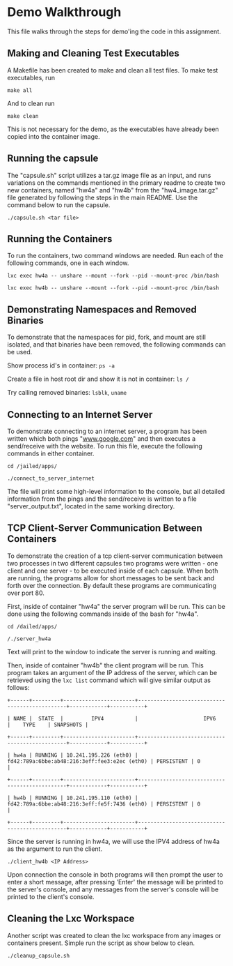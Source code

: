 # Demo Walkthrough
This file walks through the steps for demo'ing the code in this assignment.

## Making and Cleaning Test Executables
A Makefile has been created to make and clean all test files. To make test executables, run

```make all```

And to clean run

```make clean```

This is not necessary for the demo, as the executables have already been copied into the container image.

## Running the capsule
The "capsule.sh" script utilizes a tar.gz image file as an input, and runs variations on the commands mentioned in the primary readme to create two new containers, named "hw4a" and "hw4b" from the "hw4_image.tar.gz" file generated by following the steps in the main README. Use the command below to run the capsule.

```./capsule.sh <tar file>```

## Running the Containers
To run the containers, two command windows are needed. Run each of the following commands, one in each window.

```lxc exec hw4a -- unshare --mount --fork --pid --mount-proc /bin/bash```

```lxc exec hw4b -- unshare --mount --fork --pid --mount-proc /bin/bash```

## Demonstrating Namespaces and Removed Binaries
To demonstrate that the namespaces for pid, fork, and mount are still isolated, and that binaries have been removed, the following commands can be used.

Show process id's in container: ```ps -a```

Create a file in host root dir and show it is not in container: ```ls /```

Try calling removed binaries: ```lsblk```, ```uname```

## Connecting to an Internet Server
To demonstrate connecting to an internet server, a program has been written which both pings "www.google.com" and then executes a send/receive with the website. To run this file, execute the following commands in either container.

```cd /jailed/apps/```

```./connect_to_server_internet```

The file will print some high-level information to the console, but all detailed information from the pings and the send/receive is written to a file "server_output.txt", located in the same working directory.

## TCP Client-Server Communication Between Containers
To demonstrate the creation of a tcp client-server communication between two processes in two different capsules two programs were written - one client and one server - to be executed inside of each capsule. When both are running, the programs allow for short messages to be sent back and forth over the connection. By default these programs are communicating over port 80.

First, inside of container "hw4a" the server program will be run. This can be done using the following commands inside of the bash for "hw4a".

```cd /dailed/apps/```

```/./server_hw4a```

Text will print to the window to indicate the server is running and waiting.

Then, inside of container "hw4b" the client program will be run. This program takes an argument of the IP address of the server, which can be retrieved using the ```lxc list``` command which will give similar output as follows:

```+------+---------+-----------------------+-----------------------------------------------+------------+-----------+```

```| NAME |  STATE  |         IPV4          |                     IPV6                      |    TYPE    | SNAPSHOTS |```

```+------+---------+-----------------------+-----------------------------------------------+------------+-----------+```

```| hw4a | RUNNING | 10.241.195.226 (eth0) | fd42:789a:6bbe:ab48:216:3eff:fee3:e2ec (eth0) | PERSISTENT | 0         |```

```+------+---------+-----------------------+-----------------------------------------------+------------+-----------+```

```| hw4b | RUNNING | 10.241.195.110 (eth0) | fd42:789a:6bbe:ab48:216:3eff:fe5f:7436 (eth0) | PERSISTENT | 0         |```

```+------+---------+-----------------------+-----------------------------------------------+------------+-----------+```

Since the server is running in hw4a, we will use the IPV4 address of hw4a as the argument to run the client.

```./client_hw4b <IP Address>```

Upon connection the console in both programs will then prompt the user to enter a short message, after pressing 'Enter' the message will be printed to the server's console, and any messages from the server's console will be printed to the client's console.

## Cleaning the Lxc Workspace
Another script was created to clean the lxc workspace from any images or containers present. Simple run the script as show below to clean.

```./cleanup_capsule.sh```

